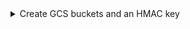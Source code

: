 
<details>
    <summary>Create GCS buckets and an HMAC key</summary>

### ch_bucket_us_east1 {#ch_bucket_us_east1}

![Add a bucket](@site/docs/integrations/data-ingestion/s3/images/GCS-bucket-1.png)

### ch_bucket_us_east4 {#ch_bucket_us_east4}

![Add a bucket](@site/docs/integrations/data-ingestion/s3/images/GCS-bucket-2.png)

### Generate an Access key {#generate-an-access-key}

### Create a service account HMAC key and secret {#create-a-service-account-hmac-key-and-secret}

Open **Cloud Storage > Settings > Interoperability** and either choose an existing **Access key**, or **CREATE A KEY FOR A SERVICE ACCOUNT**.  This guide covers the path for creating a new key for a new service account.

![Add a bucket](@site/docs/integrations/data-ingestion/s3/images/GCS-create-a-service-account-key.png)

### Add a new service account {#add-a-new-service-account}

If this is a project with no existing service account, **CREATE NEW ACCOUNT**.

![Add a bucket](@site/docs/integrations/data-ingestion/s3/images/GCS-create-service-account-0.png)

There are three steps to creating the service account, in the first step give the account a meaningful name, ID, and description.

![Add a bucket](@site/docs/integrations/data-ingestion/s3/images/GCS-create-service-account-a.png)

In the Interoperability settings dialog the IAM role **Storage Object Admin** role is recommended; select that role in step two.

![Add a bucket](@site/docs/integrations/data-ingestion/s3/images/GCS-create-service-account-2.png)

Step three is optional and not used in this guide.  You may allow users to have these privileges based on your policies.

![Add a bucket](@site/docs/integrations/data-ingestion/s3/images/GCS-create-service-account-3.png)

The service account HMAC key will be displayed.  Save this information, as it will be used in the ClickHouse configuration.

![Add a bucket](@site/docs/integrations/data-ingestion/s3/images/GCS-guide-key.png)

</details>
